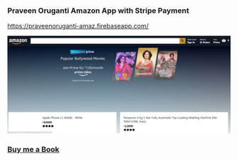 ### Praveen Oruganti  Amazon  App with Stripe Payment
https://praveenoruganti-amaz.firebaseapp.com/

![screenshot of the app](https://raw.githubusercontent.com/praveenoruganti/praveenoruganti-reactjs/master/0_Projects/praveenoruganti-amazon-app/src/images/screenshot.PNG "Amazon Clone App")

### [Buy me a Book](https://bit.ly/388sUbE)


